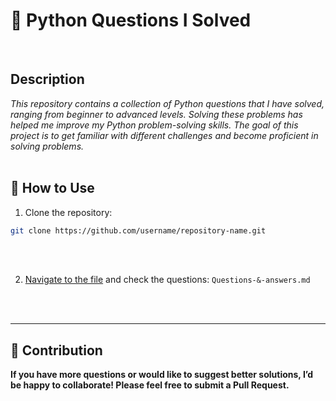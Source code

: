 
# 🐍 Python Questions I Solved
<br />

## Description
_This repository contains a collection of Python questions that I have solved, ranging from beginner to advanced levels. Solving these problems has helped me improve my Python problem-solving skills. The goal of this project is to get familiar with different challenges and become proficient in solving problems._
<br />
<br />

## 🚀 How to Use

1. Clone the repository:
```bash
git clone https://github.com/username/repository-name.git

```
<br />
<br />

2. [Navigate to the file](Questions-&-answers.md) and check the questions: `Questions-&-answers.md`
<br />
<br />

---

## 🤝 Contribution

__If you have more questions or would like to suggest better solutions, I’d be happy to collaborate! Please feel free to submit a Pull Request.__
